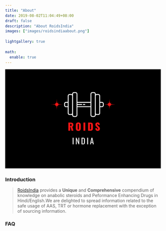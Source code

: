 ```yaml
---
title: "About"
date: 2019-08-02T11:04:49+08:00
draft: false
description: "About RoidsIndia"
images: ["images/roidsindiaabout.png"]

lightgallery: true

math:
  enable: true
---
```


![RoidsIndia](/images/roidsindiaabout.png "RoidsIndia")

### Introduction

> [RoidsIndia](https://www.roidsindia.com) provides a **Unique** and **Comprehensive** compendium of knowledge on anabolic steroids and Peformance Enhancing Drugs in Hindi/English.We are delighted to spread information related to the safe usage of AAS, TRT or hormone replacement with the exception of sourcing information.

### FAQ
